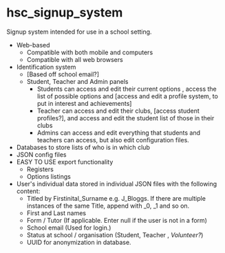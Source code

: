 # hsc_signup_system
Signup system intended for use in a school setting.

-  Web-based
    * Compatible with both mobile and computers
    * Compatible with all web browsers
- Identification system
   * [Based off school email?]
   * Student, Teacher and Admin panels
        - Students can access and edit their current options , access the list of possible options and [access and edit a profile system, to put in interest and achievements]
        - Teacher can access and edit their clubs, [access student profiles?], and access and edit the student list of those in their clubs
        - Admins can access and edit everything that students and teachers can access, but also edit configuration files.
- Databases to store lists of who is in which club
- JSON config files
- EASY TO USE export functionality
    * Registers
    * Options listings
- User's individual data stored in individual JSON files with the following content:
    * Titled by Firstinital_Surname e.g. J_Bloggs. If there are multiple instances of the same Title, append with _0, _1 and so on.
    * First and Last names
    * Form / Tutor (If applicable. Enter null if the user is not in a form)
    * School email (Used for login.)
    * Status at school / organisation (Student, Teacher , *Volunteer?*)
    * UUID for anonymization in database.
